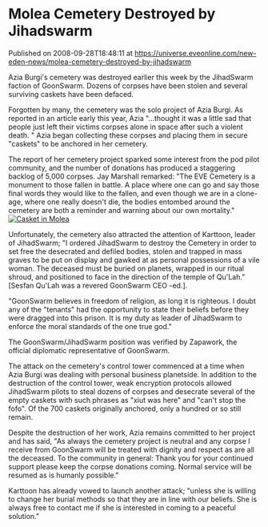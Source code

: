 # Molea Cemetery Destroyed by Jihadswarm
Published on 2008-09-28T18:48:11 at https://universe.eveonline.com/new-eden-news/molea-cemetery-destroyed-by-jihadswarm

Azia Burgi's cemetery was destroyed earlier this week by the JihadSwarm faction of GoonSwarm. Dozens of corpses have been stolen and several surviving caskets have been defaced.

Forgotten by many, the cemetery was the solo project of Azia Burgi. As reported in an article early this year, Azia "…thought it was a little sad that people just left their victims corpses alone in space after such a violent death. " Azia began collecting these corpses and placing them in secure "caskets" to be anchored in her cemetery.

The report of her cemetery project sparked some interest from the pod pilot community, and the number of donations has produced a staggering backlog of 5,000 corpses. Jay Marshall remarked: "The EVE Cemetery is a monument to those fallen in battle. A place where one can go and say those final words they would like to the fallen, and even though we are in a clone-age, where one really doesn't die, the bodies entombed around the cemetery are both a reminder and warning about our own mortality."[![Casket in Molea](http://www.eve-ic.net/media/articles/2348/casketthumb.png)](http://www.eve-ic.net/media/igbd/igbd.php?faction=ic&url=http%3A%2F%2Fwww.eve-ic.net%2Fmedia%2Farticles%2F2348%2Fcasket.png)

Unfortunately, the cemetery also attracted the attention of Karttoon, leader of JihadSwarm; "I ordered JihadSwarm to destroy the Cemetery in order to set free the desecrated and defiled bodies, stolen and trapped in mass graves to be put on display and gawked at as personal possessions of a vile woman. The deceased must be buried on planets, wrapped in our ritual shroud, and positioned to face in the direction of the temple of Qu'Lah." [Sesfan Qu'Lah was a revered GoonSwarm CEO -ed.].

"GoonSwarm believes in freedom of religion, as long it is righteous. I doubt any of the "tenants" had the opportunity to state their beliefs before they were dragged into this prison. It is my duty as leader of JihadSwarm to enforce the moral standards of the one true god."

The GoonSwarm/JihadSwarm position was verified by Zapawork, the official diplomatic representative of GoonSwarm.

The attack on the cemetery's control tower commenced at a time when Azia Burgi was dealing with personal business planetside. In addition to the destruction of the control tower, weak encryption protocols allowed JihadSwarm pilots to steal dozens of corpses and desecrate several of the empty caskets with such phrases as "xiut was here" and "can't stop the fofo". Of the 700 caskets originally anchored, only a hundred or so still remain.

Despite the destruction of her work, Azia remains committed to her project and has said, "As always the cemetery project is neutral and any corpse I receive from GoonSwarm will be treated with dignity and respect as are all the deceased. To the community in general: Thank you for your continued support please keep the corpse donations coming. Normal service will be resumed as is humanly possible."

Karttoon has already vowed to launch another attack; "unless she is willing to change her burial methods so that they are in line with our beliefs. She is always free to contact me if she is interested in coming to a peaceful solution."
